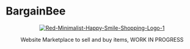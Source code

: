 # BargainBee

<p align="center">
<a href="https://imgbb.com/"><img src="https://i.ibb.co/sCZqkjt/Red-Minimalist-Happy-Smile-Shopping-Logo-1.png" alt="Red-Minimalist-Happy-Smile-Shopping-Logo-1" border="0"></a>
</p>

<p align="center">
Website Marketplace to sell and buy items, WORK IN PROGRESS
</p>
